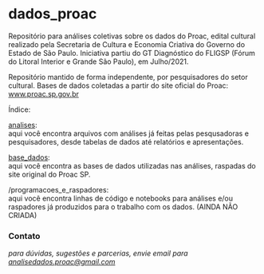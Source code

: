 # dados_proac
Repositório para análises coletivas sobre os dados do Proac, edital cultural realizado pela Secretaria de Cultura e Economia Criativa do Governo do Estado de São Paulo.
Iniciativa partiu do GT Diagnóstico do FLIGSP (Fórum do Litoral Interior e Grande São Paulo), em Julho/2021.

Repositório mantido de forma independente, por pesquisadores do setor cultural.
Bases de dados coletadas a partir do site oficial do Proac: www.proac.sp.gov.br

Índice:

[analises](/analises):
<br>aqui você encontra arquivos com análises já feitas pelas pesqusadoras e pesquisadores, desde tabelas de dados até relatórios e apresentações.

[base_dados](/base_dados):
<br>aqui você encontra as bases de dados utilizadas nas análises, raspadas do site original do Proac SP.

/programacoes_e_raspadores:
<br>aqui você encontra linhas de código e notebooks para análises e/ou raspadores já produzidos para o trabalho com os dados. (AINDA NÃO CRIADA)

### Contato
*para dúvidas, sugestões e parcerias, envie email para analisedados.proac@gmail.com*
